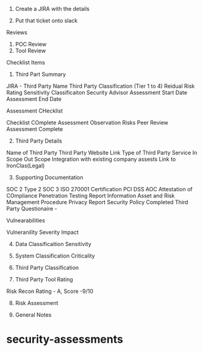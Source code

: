 
1) Create a JIRA with the details

2) Put that ticket onto slack

Reviews

1) POC Review
2) Tool Review

Checklist Items

1) Third Part Summary

JIRA - 
Third Party Name
Third Party Classification (Tier 1 to 4)
Reidual Risk Rating
Sensitivity Classificaiton
Security Advisor
Assessment Start Date
Assessment End Date

Assessment CHecklist

Checklist COmplete
Assessment
Observation
Risks
Peer Review
Assessment Complete

2) Third Party Details

Name of Third Party
Third Party Website Link
Type of Third Party Service
In Scope
Out Scope
Integration with existing company assests
Link to IronClas(Legal)

3) Supporting Documentation


SOC 2 Type 2
SOC 3
ISO 270001 Certification
PCI DSS AOC Attestation of COmpliance
Penetration Testing Report
Information Asset and Risk Management Procedure
Privacy Report
Security Policy
Completed Third Party Questionaire - 

Vulnearabilities

Vulneranility Severity Impact

4) Data Classificaition Sensitivity

5) System Classification Criticality

6) Third Party Classification

7) Third Party Tool Rating

Risk Recon Rating - A, Score -9/10

8) Risk Assessment

9) General Notes
# security-assessments
